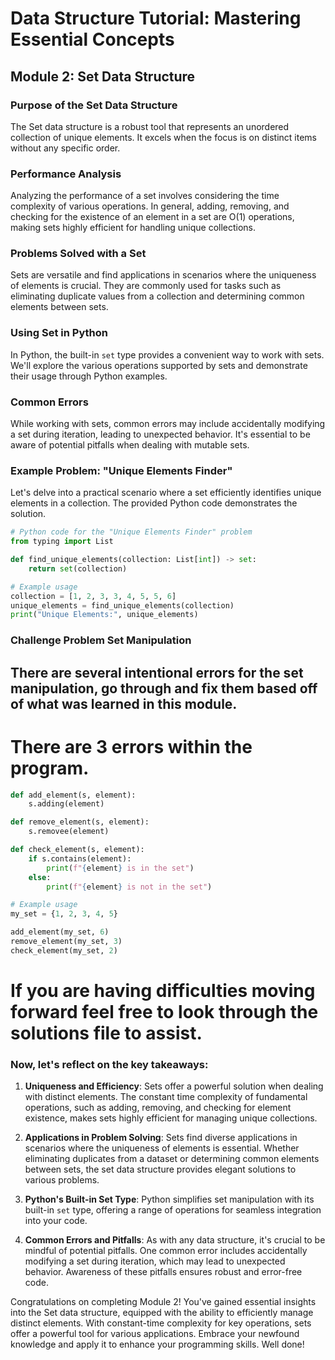 # Data Structure Tutorial: Mastering Essential Concepts

## Module 2: Set Data Structure

### Purpose of the Set Data Structure
The Set data structure is a robust tool that represents an unordered collection of unique elements. It excels when the focus is on distinct items without any specific order.

### Performance Analysis
Analyzing the performance of a set involves considering the time complexity of various operations. In general, adding, removing, and checking for the existence of an element in a set are O(1) operations, making sets highly efficient for handling unique collections.

### Problems Solved with a Set
Sets are versatile and find applications in scenarios where the uniqueness of elements is crucial. They are commonly used for tasks such as eliminating duplicate values from a collection and determining common elements between sets.

### Using Set in Python
In Python, the built-in `set` type provides a convenient way to work with sets. We'll explore the various operations supported by sets and demonstrate their usage through Python examples.

### Common Errors
While working with sets, common errors may include accidentally modifying a set during iteration, leading to unexpected behavior. It's essential to be aware of potential pitfalls when dealing with mutable sets.

### Example Problem: "Unique Elements Finder"
Let's delve into a practical scenario where a set efficiently identifies unique elements in a collection. The provided Python code demonstrates the solution.

```python
# Python code for the "Unique Elements Finder" problem
from typing import List

def find_unique_elements(collection: List[int]) -> set:
    return set(collection)

# Example usage
collection = [1, 2, 3, 3, 4, 5, 5, 6]
unique_elements = find_unique_elements(collection)
print("Unique Elements:", unique_elements)
```
### Challenge Problem Set Manipulation
## There are several intentional errors for the set manipulation, go through and fix them based off of what was learned in this module.
# There are 3 errors within the program.

```python
def add_element(s, element):
    s.adding(element)  

def remove_element(s, element):
    s.removee(element)  

def check_element(s, element):
    if s.contains(element):
        print(f"{element} is in the set")
    else:
        print(f"{element} is not in the set")

# Example usage
my_set = {1, 2, 3, 4, 5}

add_element(my_set, 6)
remove_element(my_set, 3)
check_element(my_set, 2)    
```
# If you are having difficulties moving forward feel free to look through the solutions file to assist.

### Now, let's reflect on the key takeaways:

1. **Uniqueness and Efficiency**: Sets offer a powerful solution when dealing with distinct elements. The constant time complexity of fundamental operations, such as adding, removing, and checking for element existence, makes sets highly efficient for managing unique collections.

2. **Applications in Problem Solving**: Sets find diverse applications in scenarios where the uniqueness of elements is essential. Whether eliminating duplicates from a dataset or determining common elements between sets, the set data structure provides elegant solutions to various problems.

3. **Python's Built-in Set Type**: Python simplifies set manipulation with its built-in `set` type, offering a range of operations for seamless integration into your code.

4. **Common Errors and Pitfalls**: As with any data structure, it's crucial to be mindful of potential pitfalls. One common error includes accidentally modifying a set during iteration, which may lead to unexpected behavior. Awareness of these pitfalls ensures robust and error-free code.

Congratulations on completing Module 2! You've gained essential insights into the Set data structure, equipped with the ability to efficiently manage distinct elements. With constant-time complexity for key operations, sets offer a powerful tool for various applications. Embrace your newfound knowledge and apply it to enhance your programming skills. Well done!